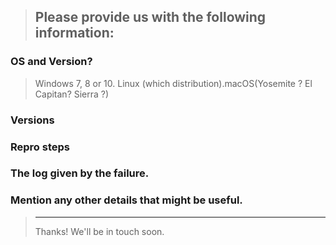 > Please provide us with the following information:
> ---------------------------------------------------------------

### OS and Version?
> Windows 7, 8 or 10. Linux (which distribution).macOS(Yosemite ? El Capitan? Sierra ?)

### Versions
  >

### Repro steps
  >

### The log given by the failure.
>

### Mention any other details that might be useful.

> ---------------------------------------------------------------
> Thanks! We'll be in touch soon.
